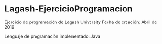# Lagash-EjercicioProgramacion

Ejercicio de programación de Lagash University
Fecha de creación: Abril de 2019

Lenguaje de programación implementado: Java
